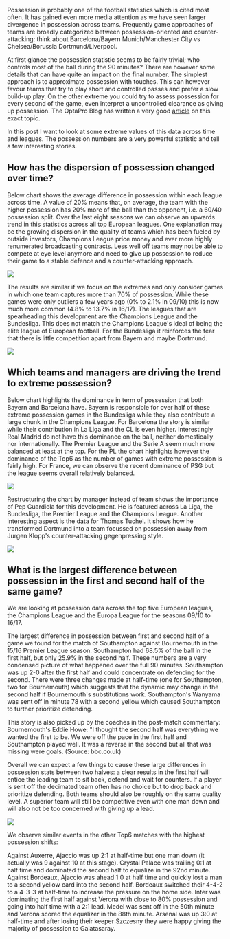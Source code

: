 Possession is probably one of the football statistics which is cited most often. It has gained even more media attention as we have seen larger divergence in possession across teams. Frequently game approaches of teams are broadly categorized between possession-oriented and counter-attacking: think about Barcelona/Bayern Munich/Manchester City vs Chelsea/Borussia Dortmund/Liverpool.

At first glance the possession statistic seems to be fairly trivial; who controls most of the ball during the 90 minutes? There are however some details that can have quite an impact on the final number. The simplest approach is to approximate possession with touches. This can however favour teams that try to play short and controlled passes and prefer a slow build-up play. On the other extreme you could try to assess possession for every second of the game, even interpret a uncontrolled clearance as giving up possession. The OptaPro Blog has written a very good [article](http://www.optasportspro.com/en/about/optapro-blog/posts/2012/possession(s).aspx) on this exact topic.

In this post I want to look at some extreme values of this data across time and leagues. The possession numbers are a very powerful statistic and tell a few interesting stories.

How has the dispersion of possession changed over time?
-------------------------------------------------------

Below chart shows the average difference in possession within each league across time. A value of 20% means that, on average, the team with the higher possession has 20% more of the ball than the opponent, i.e. a 60/40 possession split. Over the last eight seasons we can observe an upwards trend in this statistics across all top European leagues. One explanation may be the growing dispersion in the quality of teams which has been fueled by outside investors, Champions League price money and ever more highly renumerated broadcasting contracts. Less well off teams may not be able to compete at eye level anymore and need to give up possession to reduce their game to a stable defence and a counter-attacking approach.

![](possession_1.png)

The results are similar if we focus on the extremes and only consider games in which one team captures more than 70% of possession. While these games were only outliers a few years ago (0% to 2.1% in 09/10) this is now much more common (4.8% to 13.7% in 16/17). The leagues that are spearheading this development are the Champions League and the Bundesliga. This does not match the Champions League's ideal of being the elite league of European football. For the Bundesliga it reinforces the fear that there is little competition apart from Bayern and maybe Dortmund.

![](possession_2.png)

Which teams and managers are driving the trend to extreme possession?
---------------------------------------------------------------------

Below chart highlights the dominance in term of possession that both Bayern and Barcelona have. Bayern is responsible for over half of these extreme possession games in the Bundesliga while they also contribute a large chunk in the Champions League. For Barcelona the story is similar while their contribution in La Liga and the CL is even higher. Interestingly Real Madrid do not have this dominance on the ball, neither domestically nor internationally. The Premier League and the Serie A seem much more balanced at least at the top. For the PL the chart highlights however the dominance of the Top6 as the number of games with extreme possession is fairly high. For France, we can observe the recent dominance of PSG but the league seems overall relatively balanced.

![](possession_3.png)

Restructuring the chart by manager instead of team shows the importance of Pep Guardiola for this development. He is featured across La Liga, the Bundesliga, the Premier League and the Champions League. Another interesting aspect is the data for Thomas Tuchel. It shows how he transformed Dortmund into a team focussed on possession away from Jurgen Klopp's counter-attacking gegenpressing style.

![](possession_4.png)

What is the largest difference between possession in the first and second half of the same game?
------------------------------------------------------------------------------------------------

We are looking at possession data across the top five European leagues, the Champions League and the Europa League for the seasons 09/10 to 16/17.

The largest difference in possession between first and second half of a game we found for the match of Southampton against Bournemouth in the 15/16 Premier League season. Southampton had 68.5% of the ball in the first half, but only 25.9% in the second half. These numbers are a very condensed picture of what happened over the full 90 minutes. Southampton was up 2-0 after the first half and could concentrate on defending for the second. There were three changes made at half-time (one for Southampton, two for Bournemouth) which suggests that the dynamic may change in the second half if Bournemouth's substitutions work. Southampton's Wanyama was sent off in minute 78 with a second yellow which caused Southampton to further prioritize defending.

This story is also picked up by the coaches in the post-match commentary: Bournemouth's Eddie Howe: "I thought the second half was everything we wanted the first to be. We were off the pace in the first half and Southampton played well. It was a reverse in the second but all that was missing were goals. (Source: bbc.co.uk)

Overall we can expect a few things to cause these large differences in possession stats between two halves: a clear results in the first half will entice the leading team to sit back, defend and wait for counters. If a player is sent off the decimated team often has no choice but to drop back and prioritize defending. Both teams should also be roughly on the same quality level. A superior team will still be competitive even with one man down and will also not be too concerned with giving up a lead.

![](possession_5.png)

We observe similar events in the other Top6 matches with the highest possession shifts:

Against Auxerre, Ajaccio was up 2:1 at half-time but one man down (it actually was 9 against 10 at this stage). Crystal Palace was trailing 0:1 at half time and dominated the second half to equalize in the 92nd minute. Against Bordeaux, Ajaccio was ahead 1:0 at half time and quickly lost a man to a second yellow card into the second half. Bordeaux switched their 4-4-2 to a 4-3-3 at half-time to increase the pressure on the home side. Inter was dominating the first half against Verona with close to 80% possession and going into half time with a 2:1 lead. Medel was sent off in the 50th minute and Verona scored the equalizer in the 88th minute. Arsenal was up 3:0 at half-time and after losing their keeper Szczesny they were happy giving the majority of possession to Galatasaray.
